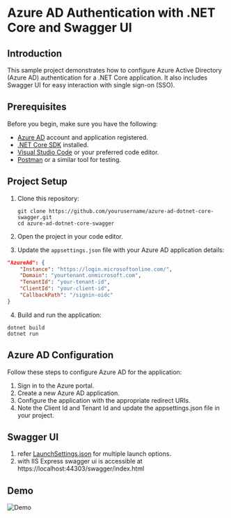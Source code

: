 # Azure AD Authentication with .NET Core and Swagger UI

## Introduction

This sample project demonstrates how to configure Azure Active Directory (Azure AD) authentication for a .NET Core application. It also includes Swagger UI for easy interaction with single sign-on (SSO).

## Prerequisites

Before you begin, make sure you have the following:

- [Azure AD](https://azure.microsoft.com/en-us/services/active-directory/) account and application registered.
- [.NET Core SDK](https://dotnet.microsoft.com/download) installed.
- [Visual Studio Code](https://code.visualstudio.com/) or your preferred code editor.
- [Postman](https://www.postman.com/) or a similar tool for testing.

## Project Setup

1. Clone this repository:

   ```shell
   git clone https://github.com/yourusername/azure-ad-dotnet-core-swagger.git
   cd azure-ad-dotnet-core-swagger
2. Open the project in your code editor.
3. Update the `appsettings.json` file with your Azure AD application details:
```json
"AzureAd": {
    "Instance": "https://login.microsoftonline.com/",
    "Domain": "yourtenant.onmicrosoft.com",
    "TenantId": "your-tenant-id",
    "ClientId": "your-client-id",
    "CallbackPath": "/signin-oidc"
}
```
4. Build and run the application:
```shell
dotnet build
dotnet run
```

## Azure AD Configuration

Follow these steps to configure Azure AD for the application:

1. Sign in to the Azure portal.
2. Create a new Azure AD application.
3. Configure the application with the appropriate redirect URIs.
4. Note the Client Id and Tenant Id and update the appsettings.json file in your project.

## Swagger UI

1. refer [LaunchSettings.json](./AdTest/Properties/launchSettings.json) for multiple launch options.
2. with IIS Express swagger ui is accessible at https://localhost:44303/swagger/index.html

## Demo

![Demo](./media/Demo.gif)